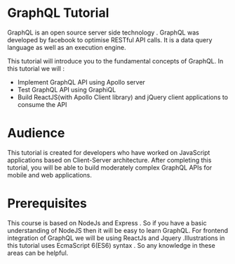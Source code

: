 
# GraphQL Tutorial

GraphQL is an open source server side technology . GraphQL was developed by facebook to optimise RESTful API calls. It is a data query language as well as an execution engine.

This tutorial will introduce you to the fundamental concepts of  GraphQL. In this tutorial we will :

- Implement GraphQL API using Apollo server  
- Test GraphQL API using GraphiQL  
- Build ReactJS(with Apollo Client library) and jQuery client applications to consume the API

# Audience

This tutorial is created for developers who have worked on JavaScript applications based on Client-Server architecture. After completing this tutorial, you will be able to build moderately complex GraphQL APIs for mobile and web applications.

# Prerequisites

 This course is based on NodeJs and Express . So if you have a basic understanding of NodeJS  then it will be easy to learn GraphQL. For frontend integration of GraphQL we will be using ReactJs and Jquery .Illustrations in this tutorial uses EcmaScript 6(ES6) syntax . So  any knowledge in these areas can be helpful.